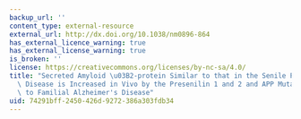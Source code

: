 ```yaml
---
backup_url: ''
content_type: external-resource
external_url: http://dx.doi.org/10.1038/nm0896-864
has_external_licence_warning: true
has_external_license_warning: true
is_broken: ''
license: https://creativecommons.org/licenses/by-nc-sa/4.0/
title: "Secreted Amyloid \u03B2-protein Similar to that in the Senile Plaques of Alzheimer's\
  \ Disease is Increased in Vivo by the Presenilin 1 and 2 and APP Mutations Linked\
  \ to Familial Alzheimer's Disease"
uid: 74291bff-2450-426d-9272-386a303fdb34
---
```

